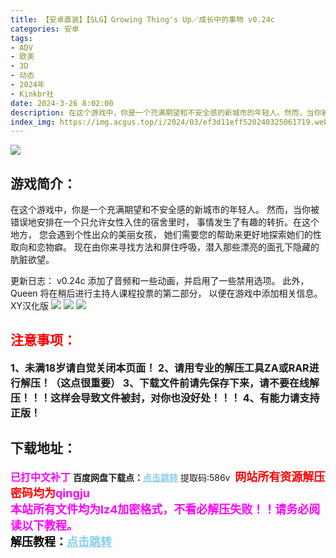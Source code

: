 ```yaml
---
title: 【安卓直装】【SLG】Growing Thing's Up／成长中的事物 v0.24c
categories: 安卓
tags:
- ADV
- 欧美
- 3D
- 动态
- 2024年
- Kinkbr社
date: 2024-3-26 8:02:00
description: 在这个游戏中，你是一个充满期望和不安全感的新城市的年轻人。然而，当你被错误地安排在一个只允许女性入住的宿舍里时，事情发生了有趣的转折。在这个地方，您会遇到个性出众的美丽女孩，她们需要您的帮助来更好地探索她们的性取向和恋物癖。
index_img: https://img.acgus.top/i/2024/03/ef3d11eff520240325061719.webp
---
```

![](https://img.acgus.top/i/2024/03/ef3d11eff520240325061719.webp)
## 游戏简介：
在这个游戏中，你是一个充满期望和不安全感的新城市的年轻人。
然而，当你被错误地安排在一个只允许女性入住的宿舍里时，
事情发生了有趣的转折。在这个地方，
您会遇到个性出众的美丽女孩，
她们需要您的帮助来更好地探索她们的性取向和恋物癖。
现在由你来寻找方法和屏住呼吸，潜入那些漂亮的面孔下隐藏的肮脏欲望。

更新日志：
v0.24c
添加了音频和一些动画，并启用了一些禁用选项。
此外，Queen 将在稍后进行主持人课程投票的第二部分，
以便在游戏中添加相关信息。
XY汉化版
![](https://img.acgus.top/i/2024/03/b5661104f420240325061722.webp)
![](https://img.acgus.top/i/2024/03/6746f8409220240325061720.webp)
![](https://img.acgus.top/i/2024/03/cf7ed761f320240325061706.webp)





## <font color=#FF0000 >注意事项：</font>
<font size=3><b>1、未满18岁请自觉关闭本页面！
2、请用专业的解压工具ZA或RAR进行解压！（这点很重要）
3、下载文件前请先保存下来，请不要在线解压！！！这样会导致文件被封，对你也没好处！！！
4、有能力请支持正版！</b></font>

## 下载地址：
<font color=#FF00FF size=3><b>已打中文补丁</b></font>
<b>百度网盘下载点：</b><a href="https://pan.baidu.com/s/1hURftTAyc1yJtyq7f_GAdQ?pwd=586v" style="color: #87CEEB;"><b>点击跳转</b></a> 提取码:586v
<a style="padding: 0" href="https://post.qingju.org/AD/"><img style="max-width:100%" src="https://img.acgus.top/i/2024/07/478f689b8021d8d499ab43d21acf137a.gif" alt=""></a>
<b><font color=#FF0000 size=4>网站所有资源解压密码均为</b></font><b><font color=#FF00FF size=4>qingju</font><font color=#FF0000 ></font></b><br><b><font color=#FF00FF size=4>本站所有文件均为lz4加密格式，不看必解压失败！！请务必阅读以下教程。</b></font><br><b><font color=#000 size=4>解压教程：</b><a href="https://post.qingju.org/tutorial/000/" style="color: #87CEEB;"><b>点击跳转</b></a>